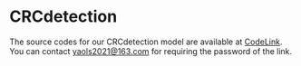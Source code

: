# CRCdetection

The source codes for our CRCdetection model are available at [CodeLink](https://pan.baidu.com/s/1INS0Z8b8swhnIgp-O7silg). You can contact yaols2021@163.com for requiring the password of the link.
